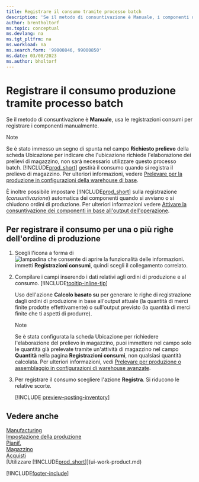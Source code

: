 ```yaml
---
title: Registrare il consumo tramite processo batch
description: 'Se il metodo di consuntivazione è Manuale, i componenti devono essere registrati manualmente nelle registrazioni consumi.'
author: brentholtorf
ms.topic: conceptual
ms.devlang: na
ms.tgt_pltfrm: na
ms.workload: na
ms.search.form: '99000846, 99000850'
ms.date: 03/08/2023
ms.author: bholtorf
---
```

# <a name="batch-post-production-consumption"></a>Registrare il consumo produzione tramite processo batch

Se il metodo di consuntivazione è **Manuale**, usa le registrazioni consumi per registrare i componenti manualmente.  

> [!NOTE]
> Se è stato immesso un segno di spunta nel campo **Richiesto prelievo** della scheda Ubicazione per indicare che l'ubicazione richiede l'elaborazione dei prelievi di magazzino, non sarà necessario utilizzare questo processo batch. [!INCLUDE[prod_short](includes/prod_short.md)] gestirà il consumo quando si registra il prelievo di magazzino. Per ulteriori informazioni, vedere [Prelevare per la produzione in configurazioni della warehouse di base](warehouse-how-to-pick-for-production.md).  

È inoltre possibile impostare [!INCLUDE[prod_short](includes/prod_short.md)] sulla registrazione (*consuntivazione*) automatica dei componenti quando si avviano o si chiudono ordini di produzione. Per ulteriori informazioni vedere [Attivare la consuntivazione dei componenti in base all'output dell'operazione](production-how-to-flush-components-according-to-operation-output.md).

## <a name="to-post-consumption-for-one-or-more-production-order-lines"></a>Per registrare il consumo per una o più righe dell'ordine di produzione

1. Scegli l'icona a forma di ![lampadina che consente di aprire la funzionalità delle informazioni.](media/ui-search/search_small.png "Dimmi cosa vuoi fare") immetti **Registrazioni consumi**, quindi scegli il collegamento correlato.  
2. Compilare i campi inserendo i dati relativi agli ordini di produzione e al consumo. [!INCLUDE[tooltip-inline-tip](includes/tooltip-inline-tip_md.md)]  

    Uso dell'azione **Calcolo basato su** per generare le righe di registrazione dagli ordini di produzione in base all'output attuale (la quantità di merci finite prodotte effettivamente) o sull'output previsto (la quantità di merci finite che ti aspetti di produrre).

    > [!NOTE]
    > Se è stata configurata la scheda Ubicazione per richiedere l'elaborazione del prelievo in magazzino, puoi immettere nel campo solo le quantità già prelevate tramite un'attività di magazzino nel campo **Quantità** nella pagina **Registrazioni consumi**, non qualsiasi quantità calcolata. Per ulteriori informazioni, vedi [Prelevare per produzione o assemblaggio in configurazioni di warehouse avanzate](warehouse-how-to-pick-for-internal-operations-in-advanced-warehousing.md).

3. Per registrare il consumo scegliere l'azione **Registra**. Si riducono le relative scorte.

    [!INCLUDE [preview-posting-inventory](includes/preview-posting-inventory.md)]

## <a name="see-also"></a>Vedere anche

[Manufacturing](production-manage-manufacturing.md)  
[Impostazione della produzione](production-configure-production-processes.md)  
[Pianif.](production-planning.md)  
[Magazzino](inventory-manage-inventory.md)  
[Acquisti](purchasing-manage-purchasing.md)  
[Utilizzare [!INCLUDE[prod_short](includes/prod_short.md)]](ui-work-product.md)  

[!INCLUDE[footer-include](includes/footer-banner.md)]
